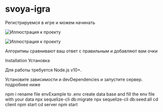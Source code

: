 # svoya-igra
Регистрируемся в игре и можем начинать

![Иллюстрация к проекту](https://github.com/andrejkonkin/svoya-igra/raw/main/image1.png)

![Иллюстрация к проекту](https://github.com/andrejkonkin/svoya-igra/raw/main/image2.png)

Алгоритмы сравнивают ваш ответ с правильным и добавляют вам очки

Installation
Установка

Для работы требуется Node.js v10+.

Установите зависимости и devDependencies и запустите сервер.
подробнее ниже

npm i
rename file envExample to .env
create data base and fill the env file with your data
npx sequelize-cli db:migrate
npx sequelize-cli db:seed:all
cd client
npm start
cd server
npm start
